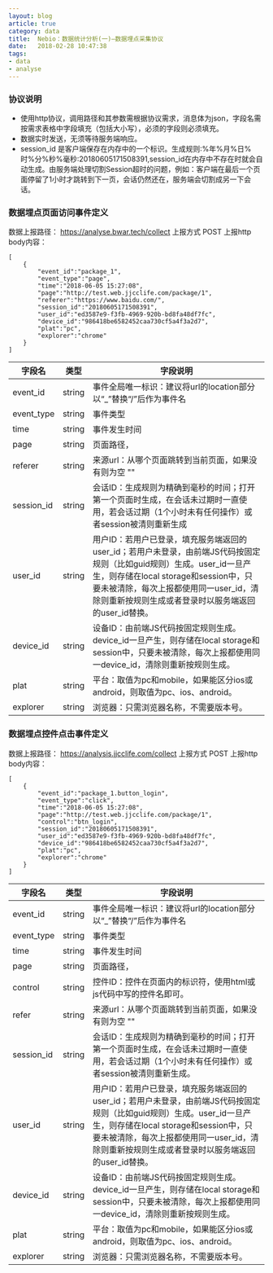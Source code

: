 ```yaml
---
layout: blog
article: true
category: data
title:  Nebio：数据统计分析(一)—数据埋点采集协议
date:   2018-02-28 10:47:38
tags:
- data
- analyse
---
```



### 协议说明
* 使用http协议，调用路径和其参数需根据协议需求，消息体为json，字段名需按需求表格中字段填充（包括大小写），必须的字段则必须填充。
* 数据实时发送，无须等待服务端响应。
* session_id 是客户端保存在内存中的一个标识。生成规则:%年%月%日%时%分%秒%毫秒:20180605171508391,session_id在内存中不存在时就会自动生成。由服务端处理切割Session超时的问题，例如：客户端在最后一个页面停留了1小时才跳转到下一页，会话仍然还在，服务端会切割成另一下会话。

### 数据埋点页面访问事件定义
数据上报路径： https://analyse.bwar.tech/collect
上报方式  POST
上报http body内容：

```
[
    {
        "event_id":"package_1",
        "event_type":"page",
        "time":"2018-06-05 15:27:08",
        "page":"http://test.web.jjcclife.com/package/1",
        "referer":"https://www.baidu.com/",
        "session_id":"20180605171508391",
        "user_id":"ed3587e9-f3fb-4969-920b-bd8fa48df7fc",
        "device_id":"986418be6582452caa730cf5a4f3a2d7",
        "plat":"pc",
        "explorer":"chrome"
    }
]
```

| 字段名  | 类型  | 字段说明  |
| ------------ | ------------ | ------------ | 
| event_id | string | 事件全局唯一标识：建议将url的location部分以“_”替换“/”后作为事件名 |
| event_type | string | 事件类型 |
| time | string | 事件发生时间 |
| page | string | 页面路径，  |
| referer | string | 来源url：从哪个页面跳转到当前页面，如果没有则为空 ""  |
| session_id | string | 会话ID：生成规则为精确到毫秒的时间；打开第一个页面时生成，在会话未过期时一直使用，若会话过期（1个小时未有任何操作）或者session被清则重新生成  |
| user_id | string | 用户ID：若用户已登录，填充服务端返回的user_id；若用户未登录，由前端JS代码按固定规则（比如guid规则）生成。user_id一旦产生，则存储在local storage和session中，只要未被清除，每次上报都使用同一user_id，清除则重新按规则生成或者登录时以服务端返回的user_id替换。 |
| device_id | string | 设备ID：由前端JS代码按固定规则生成。device_id一旦产生，则存储在local storage和session中，只要未被清除，每次上报都使用同一device_id，清除则重新按规则生成。 |
| plat | string | 平台：取值为pc和mobile，如果能区分ios或android，则取值为pc、ios、android。 |
| explorer | string | 浏览器：只需浏览器名称，不需要版本号。 |


### 数据埋点控件点击事件定义
数据上报路径： https://analysis.jjcclife.com/collect
上报方式 POST
上报http body内容：

```
[
    {
        "event_id":"package_1.button_login",
        "event_type":"click",
        "time":"2018-06-05 15:27:08",
        "page":"http://test.web.jjcclife.com/package/1",
        "control":"btn_login",
        "session_id":"20180605171508391",
        "user_id":"ed3587e9-f3fb-4969-920b-bd8fa48df7fc",
        "device_id":"986418be6582452caa730cf5a4f3a2d7",
        "plat":"pc",
        "explorer":"chrome"
    }
]
```

| 字段名  | 类型  | 字段说明  |
| ------------ | ------------ | ------------ |
| event_id | string | 事件全局唯一标识：建议将url的location部分以“_”替换“/”后作为事件名 |
| event_type | string | 事件类型 |
| time | string | 事件发生时间 |
| page | string | 页面路径，  |
| control | string | 控件ID：控件在页面内的标识符，使用html或js代码中写的控件名即可。 |
| refer | string | 来源url：从哪个页面跳转到当前页面，如果没有则为空 ""  |
| session_id | string | 会话ID：生成规则为精确到毫秒的时间；打开第一个页面时生成，在会话未过期时一直使用，若会话过期（1个小时未有任何操作）或者session被清则重新生成。  |
| user_id | string | 用户ID：若用户已登录，填充服务端返回的user_id；若用户未登录，由前端JS代码按固定规则（比如guid规则）生成。user_id一旦产生，则存储在local storage和session中，只要未被清除，每次上报都使用同一user_id，清除则重新按规则生成或者登录时以服务端返回的user_id替换。 |
| device_id | string | 设备ID：由前端JS代码按固定规则生成。device_id一旦产生，则存储在local storage和session中，只要未被清除，每次上报都使用同一device_id，清除则重新按规则生成。 |
| plat | string | 平台：取值为pc和mobile，如果能区分ios或android，则取值为pc、ios、android。 |
| explorer | string | 浏览器：只需浏览器名称，不需要版本号。 |


